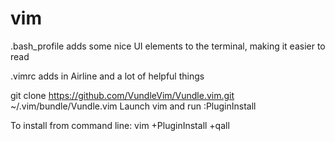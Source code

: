 # vim
.bash_profile adds some nice UI elements to the terminal, making it easier to read


.vimrc adds in Airline and a lot of helpful things

git clone https://github.com/VundleVim/Vundle.vim.git ~/.vim/bundle/Vundle.vim
Launch vim and run :PluginInstall

To install from command line: vim +PluginInstall +qall

